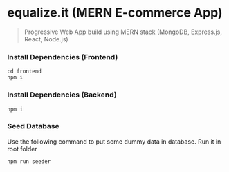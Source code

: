 # equalize.it (MERN E-commerce App)

>Progressive Web App build using MERN stack (MongoDB, Express.js, React, Node.js)


### Install Dependencies (Frontend)

```
cd frontend
npm i
```

### Install Dependencies (Backend)

```
npm i
```

### Seed Database

Use the following command to put some dummy data in database.
Run it in root folder

```
npm run seeder
```